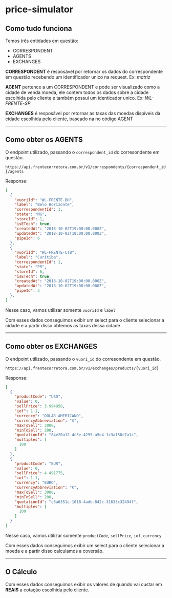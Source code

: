 # price-simulator

## Como tudo funciona

Temos três entidades em questão:

 - CORRESPONDENT
 - AGENTS
 - EXCHANGES

 **CORRESPONDENT** é resposável por retornar os dados do correspondente em questão recebendo um identificador unico na request. Ex: *matriz*

 **AGENT** pertence a um CORRESPONDENT e pode ser visualizado como a cidade de venda moeda, ele contem todos os dados sobre a cidade escolhida pelo cliente e tambèm possui um identicador unico. Ex: *WL-FRENTE-SP*

 **EXCHANGES** é resposável por retornar as taxas das moedas dispíveis da cidade escolhida pelo cliente, baseado na no código AGENT

 ____

## Como obter os AGENTS

O endpoint utilizado, passando o `correspondent_id` do corresondente em questão.

`https://api.frentecorretora.com.br/v1/correspondents/{correspondent_id}/agents`

Response:

```json
[
  {
    "vuoriId": "WL-FRENTE-BH",
    "label": "Belo Horizonte",
    "correspondentId": 1,
    "state": "MG",
    "storeId": 1,
    "isETech": true,
    "createdAt": "2018-10-02T19:00:00.000Z",
    "updatedAt": "2018-10-02T19:00:00.000Z",
    "pipeId": 6
  },
  {
    "vuoriId": "WL-FRENTE-CTB",
    "label": "Curitiba",
    "correspondentId": 1,
    "state": "PR",
    "storeId": 6,
    "isETech": true,
    "createdAt": "2018-10-02T19:00:00.000Z",
    "updatedAt": "2018-10-02T19:00:00.000Z",
    "pipeId": 3
  },
]
```

Nesse caso, vamos utilizar somente `vuoriId` e `label`

Com esses dados conseguimos exibir um select para o cliente selecionar a cidade e a partir disso obtemos as taxas dessa cidade

___

## Como obter os EXCHANGES

O endpoint utilizado, passando o `vuori_id` do corresondente em questão.

`https://api.frentecorretora.com.br/v1/exchanges/products/{vuori_id}`

Response:

```json
[
  {
    "productCode": "USD",
    "value": 0,
    "sellPrice": 3.994958,
    "iof": 1.1,
    "currency": "DÓLAR AMERICANO",
    "currencyAbbreviation": "$",
    "maxToSell": 3000,
    "minToSell": 200,
    "quotationId": "84e20a12-4c5e-4295-a5e4-1c3a150c7a1c",
    "multiples": [
      100
    ]
  },
  {
    "productCode": "EUR",
    "value": 0,
    "sellPrice": 4.491775,
    "iof": 1.1,
    "currency": "EURO",
    "currencyAbbreviation": "€",
    "maxToSell": 3000,
    "minToSell": 200,
    "quotationId": "c5a6351c-1018-4adb-842c-31633c32494f",
    "multiples": [
      100
    ]
  }
]
```

Nesse caso, vamos utilizar somente `productCode`, `sellPrice`, `iof`, `currency`

Com esses dados conseguimos exibir um select para o cliente selecionar a moeda e a partir disso calculamos a coversão.
____

## O Cálculo

Com esses dados conseguimos exibir os valores de quando vai custar em **REAIS** a cotação escolhida pelo cliente.